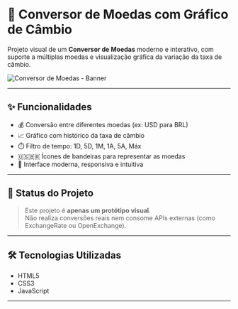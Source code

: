 # 💱 Conversor de Moedas com Gráfico de Câmbio

Projeto visual de um **Conversor de Moedas** moderno e interativo, com suporte a múltiplas moedas e visualização gráfica da variação da taxa de câmbio.

![Conversor de Moedas - Banner](https://cdn.discordapp.com/attachments/1391962815753097308/1400985319616151722/image.png?ex=688ea0c1&is=688d4f41&hm=04f36554a365be340cd9405bd179e2812658102ac1fcbb5c650e98ee8606411f&)

---

## ✨ Funcionalidades

- 💰 Conversão entre diferentes moedas (ex: USD para BRL)
- 📈 Gráfico com histórico da taxa de câmbio
- ⏱️ Filtro de tempo: 1D, 5D, 1M, 1A, 5A, Máx
- 🇺🇸🇧🇷 Ícones de bandeiras para representar as moedas
- 🎨 Interface moderna, responsiva e intuitiva

---

## 🧪 Status do Projeto

> Este projeto é **apenas um protótipo visual**.  
Não realiza conversões reais nem consome APIs externas (como ExchangeRate ou OpenExchange).

---

## 🛠️ Tecnologias Utilizadas

- HTML5
- CSS3
- JavaScript
---



